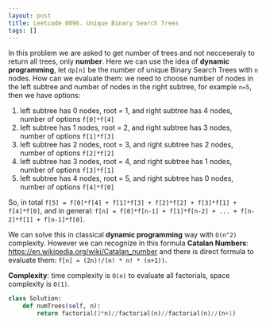 ```yaml
---
layout: post
title: Leetcode 0096. Unique Binary Search Trees
tags: []
---
```


In this problem we are asked to get number of trees and not necceseraly to return all trees, only **number**. Here we can use the idea of **dynamic programming**, let `dp[n]` be the number of unique Binary Search Trees with `n` nodes. How can we evaluate them: we need to choose number of nodes in the left subtree and number of nodes in the right subtree, for example `n=5`, then we have options:
1. left subtree has 0 nodes, root = 1, and right subtree has 4 nodes, number of options `f[0]*f[4]`
2. left subtree has 1 nodes, root = 2, and right subtree has 3 nodes, number of options `f[1]*f[3]`
3. left subtree has 2 nodes, root = 3, and right subtree has 2 nodes, number of options `f[2]*f[2]`
4. left subtree has 3 nodes, root = 4, and right subtree has 1 nodes, number of options `f[3]*f[1]`
5. left subtree has 4 nodes, root = 5, and right subtree has 0 nodes, number of options `f[4]*f[0]`

So, in total `f[5] = f[0]*f[4] + f[1]*f[3] + f[2]*f[2] + f[3]*f[1] + f[4]*f[0]`, and in general:
`f[n] = f[0]*f[n-1] + f[1]*f[n-2] + ... + f[n-2]*f[1] + f[n-1]*f[0]`.

We can solve this in classical **dynamic programming** way with `O(n^2)` complexity. However we can recognize in this formula **Catalan Numbers**: https://en.wikipedia.org/wiki/Catalan_number and there is direct formula to evaluate them:
`f[n] = (2n)!/(n! * n! * (n+1))`.

**Complexity**: time complexity is `O(n)` to evaluate all factorials, space complexity is `O(1)`.

```python
class Solution:
    def numTrees(self, n):
        return factorial(2*n)//factorial(n)//factorial(n)//(n+1)
```
